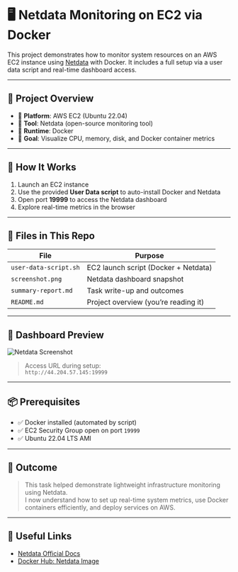# 🖥️ Netdata Monitoring on EC2 via Docker

This project demonstrates how to monitor system resources on an AWS EC2 instance using [Netdata](https://www.netdata.cloud/) with Docker. It includes a full setup via a user data script and real-time dashboard access.

---

## 🔧 Project Overview

- 🔹 **Platform**: AWS EC2 (Ubuntu 22.04)
- 🔹 **Tool**: Netdata (open-source monitoring tool)
- 🔹 **Runtime**: Docker
- 🔹 **Goal**: Visualize CPU, memory, disk, and Docker container metrics

---

## 🚀 How It Works

1. Launch an EC2 instance
2. Use the provided **User Data script** to auto-install Docker and Netdata
3. Open port **19999** to access the Netdata dashboard
4. Explore real-time metrics in the browser

---

## 🧰 Files in This Repo

| File                     | Purpose                                |
|--------------------------|----------------------------------------|
| `user-data-script.sh`    | EC2 launch script (Docker + Netdata)   |
| `screenshot.png`         | Netdata dashboard snapshot             |
| `summary-report.md`      | Task write-up and outcomes             |
| `README.md`              | Project overview (you’re reading it)   |

---

## 📸 Dashboard Preview

![Netdata Screenshot](screenshot.png)

> Access URL during setup:  
> `http://44.204.57.145:19999`

---

## 📦 Prerequisites

- ✅ Docker installed (automated by script)
- ✅ EC2 Security Group open on port `19999`
- ✅ Ubuntu 22.04 LTS AMI

---

## 🧠 Outcome

> This task helped demonstrate lightweight infrastructure monitoring using Netdata.  
> I now understand how to set up real-time system metrics, use Docker containers efficiently, and deploy services on AWS.

---

## 🔗 Useful Links

- [Netdata Official Docs](https://learn.netdata.cloud/docs)
- [Docker Hub: Netdata Image](https://hub.docker.com/r/netdata/netdata)


